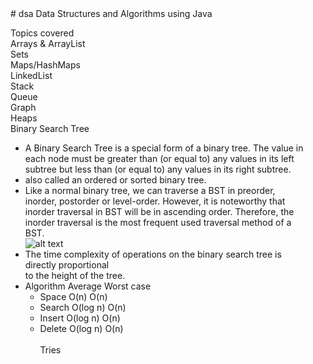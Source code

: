 <div style="margin-right: 30px;">
# dsa
Data Structures and Algorithms using Java <br >

Topics covered <br >
Arrays & ArrayList <br >
Sets <br >
Maps/HashMaps <br >
LinkedList <br >
Stack <br >
Queue <br >
Graph <br >
Heaps <br >
Binary Search Tree <br >
- A Binary Search Tree is a special form of a binary tree. The value in each node must be greater than (or equal to) any values in its left subtree but less than (or equal to) any values in its right subtree.<br>
- also called an ordered or sorted binary tree. <br >
- Like a normal binary tree, we can traverse a BST in preorder, inorder, postorder or level-order. However, it is noteworthy that inorder traversal in BST will be in ascending order. Therefore, the inorder traversal is the most frequent used traversal method of a BST.<br >
![alt text](https://upload.wikimedia.org/wikipedia/commons/thumb/d/da/Binary_search_tree.svg/180px-Binary_search_tree.svg.png)
- The time complexity of operations on the binary search tree is directly proportional <br > to the height of the tree.
- Algorithm	Average	Worst case
  - Space	O(n)	O(n)
  - Search	O(log n)	O(n)
  - Insert	O(log n)	O(n)
  - Delete	O(log n)	O(n) <br><br>
Tries <br >
</div>
